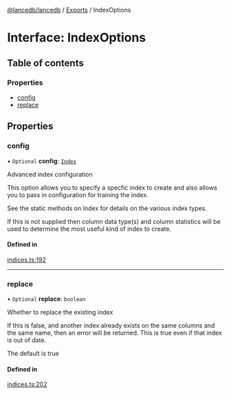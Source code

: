 [@lancedb/lancedb](../README.md) / [Exports](../modules.md) / IndexOptions

# Interface: IndexOptions

## Table of contents

### Properties

- [config](IndexOptions.md#config)
- [replace](IndexOptions.md#replace)

## Properties

### config

• `Optional` **config**: [`Index`](../classes/Index.md)

Advanced index configuration

This option allows you to specify a specfic index to create and also
allows you to pass in configuration for training the index.

See the static methods on Index for details on the various index types.

If this is not supplied then column data type(s) and column statistics
will be used to determine the most useful kind of index to create.

#### Defined in

[indices.ts:192](https://github.com/lancedb/lancedb/blob/9d178c7/nodejs/lancedb/indices.ts#L192)

___

### replace

• `Optional` **replace**: `boolean`

Whether to replace the existing index

If this is false, and another index already exists on the same columns
and the same name, then an error will be returned.  This is true even if
that index is out of date.

The default is true

#### Defined in

[indices.ts:202](https://github.com/lancedb/lancedb/blob/9d178c7/nodejs/lancedb/indices.ts#L202)
